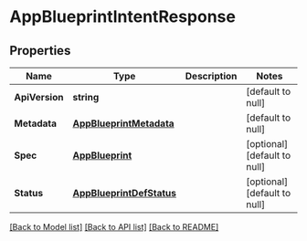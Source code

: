 # AppBlueprintIntentResponse

## Properties
Name | Type | Description | Notes
------------ | ------------- | ------------- | -------------
**ApiVersion** | **string** |  | [default to null]
**Metadata** | [**AppBlueprintMetadata**](app_blueprint_metadata.md) |  | [default to null]
**Spec** | [**AppBlueprint**](app_blueprint.md) |  | [optional] [default to null]
**Status** | [**AppBlueprintDefStatus**](app_blueprint_def_status.md) |  | [optional] [default to null]

[[Back to Model list]](../README.md#documentation-for-models) [[Back to API list]](../README.md#documentation-for-api-endpoints) [[Back to README]](../README.md)


